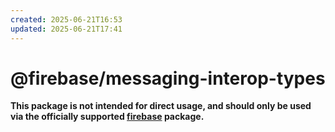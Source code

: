 ```yaml
---
created: 2025-06-21T16:53
updated: 2025-06-21T17:41
---
```

# @firebase/messaging-interop-types

**This package is not intended for direct usage, and should only be used via the officially
supported [firebase](https://www.npmjs.com/package/firebase) package.**
